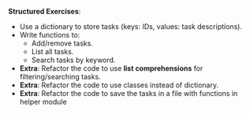 

**Structured Exercises**:  
   - Use a dictionary to store tasks (keys: IDs, values: task descriptions).
   - Write functions to:
        - Add/remove tasks.
        - List all tasks.
        - Search tasks by keyword.
   - **Extra**: Refactor the code to use **list comprehensions** for filtering/searching tasks.
   - **Extra**: Refactor the code to use classes instead of dictionary.
   - **Extra**: Refactor the code to save the tasks in a file with functions in helper module
 